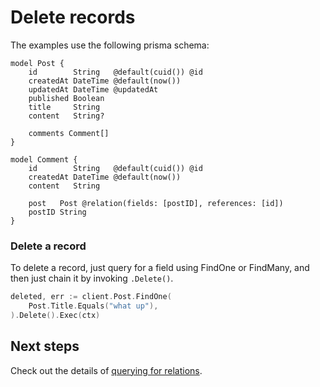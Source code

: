 # Delete records

The examples use the following prisma schema:

```prisma
model Post {
    id        String   @default(cuid()) @id
    createdAt DateTime @default(now())
    updatedAt DateTime @updatedAt
    published Boolean
    title     String
    content   String?

    comments Comment[]
}

model Comment {
    id        String   @default(cuid()) @id
    createdAt DateTime @default(now())
    content   String

    post   Post @relation(fields: [postID], references: [id])
    postID String
}
```

### Delete a record

To delete a record, just query for a field using FindOne or FindMany, and then just chain it by invoking `.Delete()`.

```go
deleted, err := client.Post.FindOne(
    Post.Title.Equals("what up"),
).Delete().Exec(ctx)
```

## Next steps

Check out the details of [querying for relations](./08-relations.md).
